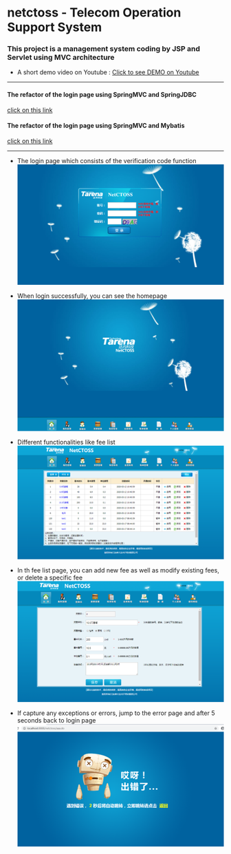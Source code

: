 netctoss - Telecom Operation Support System
===

### This project is a management system coding by JSP and Servlet using MVC architecture
* A short demo video on Youtube : [Click to see DEMO on Youtube](https://www.youtube.com/watch?v=Ep8QZnTCV7E)  

****
#### The refactor of the login page using SpringMVC and SpringJDBC
[click on this link](https://github.com/lywme/netctossSpringMVC)  

#### The refactor of the login page using SpringMVC and Mybatis
[click on this link](https://github.com/lywme/netctoss_sm)  

****
* The login page which consists of the verification code function
![](https://github.com/lywme/netctoss/raw/master/src/main/webapp/images/login.png)  

* When login successfully, you can see the homepage
![](https://github.com/lywme/netctoss/raw/master/src/main/webapp/images/homepage.png)  

* Different functionalities like fee list
![](https://github.com/lywme/netctoss/raw/master/src/main/webapp/images/feelist.png)  

* In th fee list page, you can add new fee as well as modify existing fees, or delete a specific fee
![](https://github.com/lywme/netctoss/raw/master/src/main/webapp/images/addfee.png)  

* If capture any exceptions or errors, jump to the error page and after 5 seconds back to login page
![](https://github.com/lywme/netctoss/raw/master/src/main/webapp/images/error.png)  
